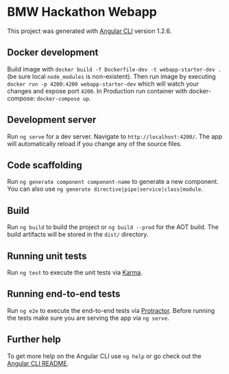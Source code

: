 # BMW Hackathon Webapp

This project was generated with [Angular CLI](https://github.com/angular/angular-cli) version 1.2.6.

## Docker development

Build image with `docker build -f Dockerfile-dev -t webapp-starter-dev .` (be sure local `node_modules` is non-existent).
Then run image by executing `docker run -p 4200:4200 webapp-starter-dev` which will watch your changes and expose port `4200`.
In Production run container with docker-compose: `docker-compose up`.

## Development server

Run `ng serve` for a dev server. Navigate to `http://localhost:4200/`. The app will automatically reload if you change any of the source files.

## Code scaffolding

Run `ng generate component component-name` to generate a new component. You can also use `ng generate directive|pipe|service|class|module`.

## Build

Run `ng build` to build the project or `ng build --prod` for the AOT build. The build artifacts will be stored in the `dist/` directory.

## Running unit tests

Run `ng test` to execute the unit tests via [Karma](https://karma-runner.github.io).

## Running end-to-end tests

Run `ng e2e` to execute the end-to-end tests via [Protractor](http://www.protractortest.org/).
Before running the tests make sure you are serving the app via `ng serve`.

## Further help

To get more help on the Angular CLI use `ng help` or go check out the [Angular CLI README](https://github.com/angular/angular-cli/blob/master/README.md).
